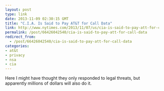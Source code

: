 ```yaml
---
layout: post
type: link
date: 2013-11-09 02:30:15 GMT
title: "C.I.A. Is Said to Pay AT&T for Call Data"
link: http://www.nytimes.com/2013/11/07/us/cia-is-said-to-pay-att-for-call-data.html?_r=1&
permalink: /post/66426042540/cia-is-said-to-pay-att-for-call-data
redirect_from: 
  - /post/66426042540/cia-is-said-to-pay-att-for-call-data
categories:
- at&t
- privacy
- nsa
- cia
---
```

<p>Here I might have thought they only responded to legal threats, but apparently millions of dollars will also do it.</p>